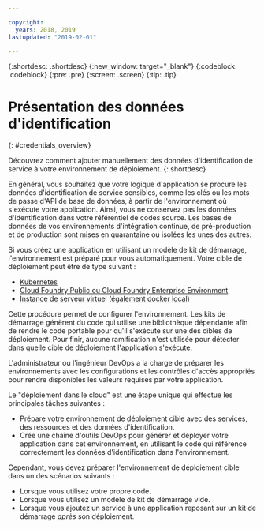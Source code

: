 ```yaml
---

copyright:
  years: 2018, 2019
lastupdated: "2019-02-01"

---
```


{:shortdesc: .shortdesc}
{:new_window: target="_blank"}
{:codeblock: .codeblock}
{:pre: .pre}
{:screen: .screen}
{:tip: .tip}

# Présentation des données d'identification
{: #credentials_overview}

Découvrez comment ajouter manuellement des données d'identification de service à votre environnement de déploiement.
{: shortdesc}

<!-- After PUP: Maybe provide links to the credentials section of the programming guides, such as https://cloud.ibm.com/docs/swift/cloudnative/configuration.html#configuration-->

En général, vous souhaitez que votre logique d'application se procure les données d'identification de service sensibles, comme les clés ou les mots de passe d'API de base de données, à partir de l'environnement où s'exécute votre application. Ainsi, vous ne conservez pas les données d'identification dans votre référentiel de codes source. Les bases de données de vos environnements d'intégration continue, de pré-production et de production sont mises en quarantaine ou isolées les unes des autres.

Si vous créez une application en utilisant un modèle de kit de démarrage, l'environnement est préparé pour vous automatiquement. Votre cible de déploiement peut être de type suivant :
  * [Kubernetes](/docs/apps/creds_kube.html#add-credentials-kube)
  * [Cloud Foundry Public ou Cloud Foundry Enterprise Environment](/docs/apps/creds_cf.html#add-credentials-cf)
  * [Instance de serveur virtuel (également docker local)](/docs/apps/creds_vsi.html#add-credentials-vsi)
  
Cette procédure permet de configurer l'environnement. Les kits de démarrage génèrent du code qui utilise une bibliothèque dépendante afin de rendre le code portable pour qu'il s'exécute sur une des cibles de déploiement. Pour finir, aucune ramification n'est utilisée pour détecter dans quelle cible de déploiement l'application s'exécute.

L'administrateur ou l'ingénieur DevOps a la charge de préparer les environnements avec les configurations et les contrôles d'accès appropriés pour rendre disponibles les valeurs requises par votre application.

Le "déploiement dans le cloud" est une étape unique qui effectue les principales tâches suivantes :
 * Prépare votre environnement de déploiement cible avec des services, des ressources et des données d'identification.
 * Crée une chaîne d'outils DevOps pour générer et déployer votre application dans cet environnement, en utilisant le code qui référence correctement les données d'identification dans l'environnement.

Cependant, vous devez préparer l'environnement de déploiement cible dans un des scénarios suivants :
 * Lorsque vous utilisez votre propre code.
 * Lorsque vous utilisez un modèle de kit de démarrage vide.
 * Lorsque vous ajoutez un service à une application reposant sur un kit de démarrage _après_ son déploiement.




